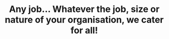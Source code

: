 ---
order: 4
icon: ""
title: "Any job… Whatever the job, size or nature of your organisation, we cater for all!"
paragraph01: Competitive pricing, with more than 15 years’ experience specialising in London Office Cleaning, we have established itself as a leading light in the industry. With 95% client retention rates and over 500 customers on our books, we have no interest in inflated prices.  Our efficient cleaning practices and significant purchasing power benefit customers through savings on services and supplies, but with no reduction in quality!"
paragraph02: ""
paragraph03: ""
---